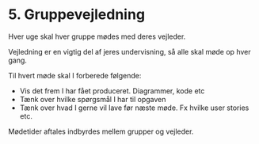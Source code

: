 # 5. Gruppevejledning

Hver uge skal hver gruppe mødes med deres vejleder.

Vejledning er en vigtig del af jeres undervisning, så alle skal møde op hver gang.

Til hvert møde skal I forberede følgende:

* Vis det frem I har fået produceret. Diagrammer, kode etc
* Tænk over hvilke spørgsmål I har til opgaven
* Tænk over hvad I gerne vil lave før næste møde. Fx hvilke user stories etc.

Mødetider aftales indbyrdes mellem grupper og vejleder.